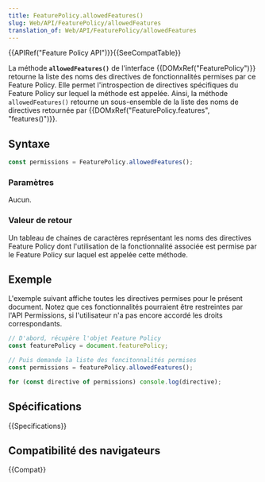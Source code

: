 ```yaml
---
title: FeaturePolicy.allowedFeatures()
slug: Web/API/FeaturePolicy/allowedFeatures
translation_of: Web/API/FeaturePolicy/allowedFeatures
---
```


{{APIRef("Feature Policy API")}}{{SeeCompatTable}}

La méthode **`allowedFeatures()`** de l'interface {{DOMxRef("FeaturePolicy")}} retourne la liste des noms des directives de fonctionnalités permises par ce Feature Policy. Elle permet l'introspection de directives spécifiques du Feature Policy sur lequel la méthode est appelée. Ainsi, la méthode `allowedFeatures()` retourne un sous-ensemble de la liste des noms de directives retournée par {{DOMxRef("FeaturePolicy.features", "features()")}}.

## Syntaxe

```js
const permissions = FeaturePolicy.allowedFeatures();
```

### Paramètres

Aucun.

### Valeur de retour

Un tableau de chaines de caractères représentant les noms des directives Feature Policy dont l'utilisation de la fonctionnalité associée est permise par le Feature Policy sur laquel est appelée cette méthode.

## Exemple

L'exemple suivant affiche toutes les directives permises pour le présent document. Notez que ces fonctionnalités pourraient être restreintes par l'API Permissions, si l'utilisateur n'a pas encore accordé les droits correspondants.

```js
// D'abord, récupère l'objet Feature Policy
const featurePolicy = document.featurePolicy;

// Puis demande la liste des foncitonnalités permises
const permissions = featurePolicy.allowedFeatures();

for (const directive of permissions) console.log(directive);
```

## Spécifications

{{Specifications}}

## Compatibilité des navigateurs

{{Compat}}
